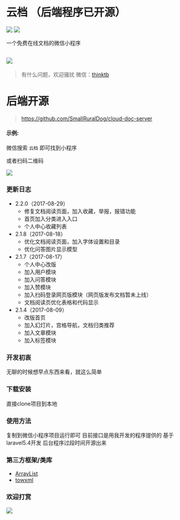 
# 云档 （后端程序已开源）
![](https://img.shields.io/badge/%E7%89%88%E6%9C%AC-2.2.0-red.svg)
![](https://img.shields.io/badge/%E6%9B%B4%E6%96%B0%E6%97%A5%E6%9C%9F-2017.08.29-blue.svg)

一个免费在线文档的微信小程序

 ![](http://otbx7z2z0.bkt.clouddn.com/cloud-doc-logo.jpg_120x120.jpg)
-------------

> 有什么问题，欢迎骚扰
微信：[thinktb]()  

# 后端开源
>https://github.com/SmallRuralDog/cloud-doc-server


#### 示例:  
微信搜索 `云档` 即可找到小程序

或者扫码二维码

 ![](http://otbx7z2z0.bkt.clouddn.com/gh_52a837af05b4_860.jpg!300w)

### 更新日志
- 2.2.0（2017-08-29）
    - 修复文档阅读页面，加入收藏，举报，报错功能
    - 首页加入分类进入入口
    - 个人中心收藏列表
- 2.1.8（2017-08-18）
    - 优化文档阅读页面，加入字体设置和目录
    - 优化问答图片显示模型
- 2.1.7（2017-08-17）
    - 个人中心改版
    - 加入用户模块
    - 加入问答模块
    - 加入赞模块
    - 加入扫码登录网页版模块（网页版发布文档暂未上线）
    - 文档阅读页优化表格和代码显示
- 2.1.4（2017-08-09）
     - 改版首页
     - 加入幻灯片，宫格导航，文档归类推荐
     - 加入文章模块
     - 加入标签模块



### 开发初衷
无聊的时候想早点东西来看，就这么简单


### 下载安装
直接clone项目到本地

### 使用方法
复制到微信小程序项目运行即可  目前接口是用我开发的程序提供的  基于laravel5.4开发
后台程序过段时间开源出来

### 第三方框架/类库

-  [ArrayList](https://github.com/w3c-king/ArrayList)
-  [towxml](https://github.com/sbfkcel/towxml)


### 欢迎打赏
![](http://otbx7z2z0.bkt.clouddn.com/20170818172555.jpg!300w)
